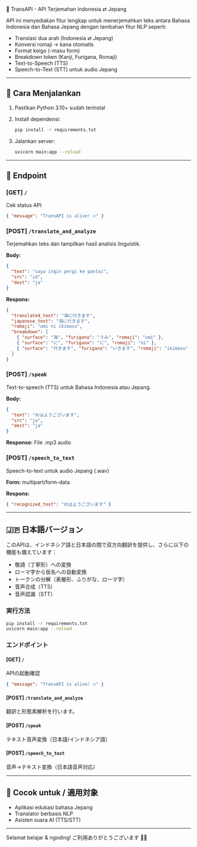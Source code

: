 📘 TransAPI - API Terjemahan Indonesia ⇄ Jepang

API ini menyediakan fitur lengkap untuk menerjemahkan teks antara Bahasa Indonesia dan Bahasa Jepang dengan tambahan fitur NLP seperti:

* Translasi dua arah (Indonesia ⇄ Jepang)
* Konversi romaji → kana otomatis
* Format keigo (-masu form)
* Breakdown token (Kanji, Furigana, Romaji)
* Text-to-Speech (TTS)
* Speech-to-Text (STT) untuk audio Jepang

---

## 🚀 Cara Menjalankan

1. Pastikan Python 3.10+ sudah terinstal
2. Install dependensi:

   ```bash
   pip install -r requirements.txt
   ```
3. Jalankan server:

   ```bash
   uvicorn main:app --reload
   ```

---

## 🔗 Endpoint

### \[GET] `/`

Cek status API

```json
{ "message": "TransAPI is alive! 🔥" }
```

### \[POST] `/translate_and_analyze`

Terjemahkan teks dan tampilkan hasil analisis linguistik.

**Body:**

```json
{
  "text": "saya ingin pergi ke pantai",
  "src": "id",
  "dest": "ja"
}
```

**Respons:**

```json
{
  "translated_text": "海に行きます",
  "japanese_text": "海に行きます",
  "romaji": "umi ni ikimasu",
  "breakdown": [
    { "surface": "海", "furigana": "うみ", "romaji": "umi" },
    { "surface": "に", "furigana": "に", "romaji": "ni" },
    { "surface": "行きます", "furigana": "いきます", "romaji": "ikimasu" }
  ]
}
```

### \[POST] `/speak`

Text-to-speech (TTS) untuk Bahasa Indonesia atau Jepang.

**Body:**

```json
{
  "text": "おはようございます",
  "src": "ja",
  "dest": "ja"
}
```

**Response:**
File .mp3 audio

### \[POST] `/speech_to_text`

Speech-to-text untuk audio Jepang (.wav)

**Form:** multipart/form-data

**Respons:**

```json
{ "recognized_text": "おはようございます" }
```

---

## 🇯🇵 日本語バージョン

このAPIは、インドネシア語と日本語の間で双方向翻訳を提供し、さらに以下の機能も備えています：

* 敬語（丁寧形）への変換
* ローマ字から仮名への自動変換
* トークンの分解（表層形、ふりがな、ローマ字）
* 音声合成（TTS）
* 音声認識（STT）

### 実行方法

```bash
pip install -r requirements.txt
uvicorn main:app --reload
```

### エンドポイント

#### \[GET] `/`

APIの起動確認

```json
{ "message": "TransAPI is alive! 🔥" }
```

#### \[POST] `/translate_and_analyze`

翻訳と形態素解析を行います。

#### \[POST] `/speak`

テキスト音声変換（日本語/インドネシア語）

#### \[POST] `/speech_to_text`

音声→テキスト変換（日本語音声対応）

---

## 🎯 Cocok untuk / 適用対象

* Aplikasi edukasi bahasa Jepang
* Translator berbasis NLP
* Asisten suara AI (TTS/STT)

---

Selamat belajar & ngoding! ご利用ありがとうございます 🙇‍♀️
